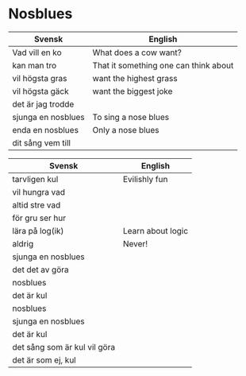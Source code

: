 # Nosblues

Svensk                       |English
-----------------------------|---------------------------------------
Vad vill en ko               |What does a cow want?
kan man tro                  |That it something one can think about
vil högsta gras              |want the highest grass
vil högsta gäck              |want the biggest joke
det är jag trodde            |
sjunga en nosblues           |To sing a nose blues
enda en nosblues             |Only a nose blues
dit sång vem till            |

Svensk                       |English
-----------------------------|---------------------------------------
tarvligen kul                |Evilishly fun
vil hungra vad               |
altid stre vad               |
för gru ser hur              |
lära på log(ik)              |Learn about logic
aldrig                       |Never!
sjunga en nosblues           |
det det av göra              |
nosblues                     |
det är kul                   |
nosblues                     |
sjunga en nosblues           |
det är kul                   |
det sång som är kul vil göra |
det är som ej, kul           |

